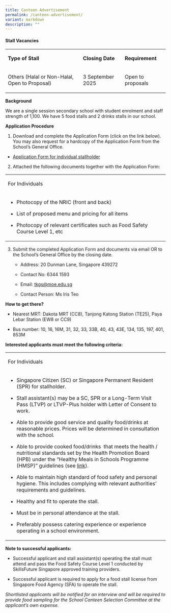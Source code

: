 ```yaml
---
title: Canteen Advertisement
permalink: /canteen-advertisement/
variant: markdown
description: ""
---
```

<h4><strong>Stall Vacancies</strong></h4>
<table style="minWidth: 75px">
<colgroup>
<col>
<col>
<col>
</colgroup>
<tbody>
<tr>
<td rowspan="1" colspan="1">
<p><strong>Type of Stall</strong>
</p>
</td>
<td rowspan="1" colspan="1">
<p><strong>Closing Date</strong>
</p>
</td>
<td rowspan="1" colspan="1">
<p><strong>Requirement</strong>
</p>
</td>
</tr>
<tr>
<td rowspan="1" colspan="1">
<p>Others (Halal or Non-Halal, Open to Proposal)</p>
</td>
<td rowspan="1" colspan="1">
<p>3 September 2025</p>
</td>
<td rowspan="1" colspan="1">
<p>Open to proposals</p>
</td>
</tr>
</tbody>
</table>
<p><strong>Background</strong></p>
<p>We are a single session secondary school with student enrolment and staff strength of 1,100. We have 5 food stalls and 2 drinks stalls in our school.</p>
<p><strong>Application Procedure</strong>
</p>
<ol data-tight="true" class="tight">
<li>
<p>Download and complete the Application Form (click on the link below).
You may also request for a hardcopy of the Application Form from the School’s
General Office.</p>
</li>
</ol>
<ul data-tight="true" class="tight">
<li>
<p><a href="https://drive.google.com/file/d/1vbu0Qh4MVNsEJCFgjf2O1n1cm-wo4xiE/view?usp=drive_link" target="_blank" rel="noopener">Application Form for individual stallholder</a></p>
</li>
</ul>
<ol start="2" data-tight="true" class="tight">
<li>
<p>Attached the following documents together with the Application Form:</p>
</li>
</ol>
<table style="minWidth: 50px">
<colgroup>
<col>
<col>
</colgroup>
<tbody>
<tr>
<td>
<p>For Individuals</p>
</td>
</tr><tr>
<td>
<ul data-tight="true" class="tight">
<li>
<p>Photocopy of the NRIC (front and back)</p>
</li>
<li>
<p>List of proposed menu and pricing for all items</p>
</li>
<li>
<p>Photocopy of relevant certificates such as Food Safety Course Level 1,
etc</p>
</li>
</ul>
</td>
</tr>
</tbody>
</table>
<ol start="3" data-tight="true" class="tight">
<li>
<p>Submit the completed Application Form and documents via email OR to the
School’s General Office by the closing date.</p>
<p></p>
<ul data-tight="true" class="tight">
<li>
<p>Address: 20 Dunman Lane, Singapore 439272</p>
</li>
<li>
<p>Contact No: 6344 1593</p>
</li>
<li>
<p>Email: <a href="mailto:tkgs@moe.edu.sg" target="">tkgs@moe.edu.sg</a>
</p>
</li>
<li>
<p>Contact Person: Ms Iris Teo</p>
<p></p>
</li>
</ul>
</li>
</ol>
<p><strong>How to get there?</strong>
</p>
<ul data-tight="true" class="tight">
<li>
<p>Nearest MRT: Dakota MRT (CC8), Tanjong Katong Station (TE25), Paya Lebar Station (EW8 or CC9)</p>
</li>
<li>
<p>Bus number: 10, 16, 16M, 31, 32, 33, 33B, 40, 43, 43E, 134, 135, 197, 401, 853M</p>
<p></p>
</li>
</ul>
<p><strong>Interested applicants must meet the following criteria:</strong>
</p>
<table style="minWidth: 50px">
<colgroup>
<col>
<col>
</colgroup>
<tbody>
<tr>
<td>
<p>For Individuals</p>
</td>
</tr>
<tr>
<td>
<ul data-tight="true" class="tight">
<li>
<p>Singapore Citizen (SC) or Singapore Permanent Resident (SPR) for stallholder.</p>
<p></p>
</li>
<li>
<p>Stall assistant(s) may be a SC, SPR or a Long-Term Visit Pass (LTVP) or
LTVP-Plus holder with Letter of Consent to work.</p>
<p></p>
</li>
<li>
<p>Able to provide good service and quality food/drinks at reasonable prices.
Prices will be determined in consultation with the school.</p>
<p></p>
</li>
<li>
<p>Able to provide cooked food/drinks&nbsp; that meets the health / nutritional
standards set by the Health Promotion Board (HPB) under the “Healthy Meals
in Schools Programme (HMSP)” guidelines (see&nbsp;<a href="https://www.hpb.gov.sg/schools/school-programmes/healthy-meals-in-schools-programme" rel="noopener noreferrer nofollow" target="_blank">link</a>).</p>
<p></p>
</li>
<li>
<p>Able to maintain high standard of food safety and personal hygiene. This
includes complying with relevant authorities’ requirements and guidelines.</p>
<p></p>
</li>
<li>
<p>Healthy and fit to operate the stall.</p>
<p></p>
</li>
<li>
<p>Must be in personal attendance at the stall.</p>
<p></p>
</li>
<li>
<p>Preferably possess catering experience or experience operating in a school
environment.</p>
</li>
</ul>
</td>
</tr>
</tbody>
</table>
<p></p>
<p><strong>Note to successful applicants:</strong>
</p>
<ul data-tight="true" class="tight">
<li>
<p>Successful applicant and stall assistant(s) operating the stall must attend and pass the Food Safety Course Level 1 conducted by SkillsFuture Singapore approved training providers.</p>
</li>
<li>
<p>Successful applicant is required to apply for a food stall license from Singapore Food Agency (SFA) to operate the stall.</p>
</li>
</ul>
<p><em>Shortlisted applicants will be notified for an interview and will be required to provide food sampling for the School Canteen Selection Committee at the applicant’s own expense.</em>
</p>
